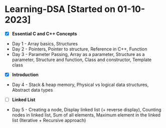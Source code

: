 # Learning-DSA [Started on 01-10-2023]
- [X] **Essential C and C++ Concepts**
- Day 1 - Array basics, Structures
- Day 2 - Pointers, Pointer to structure, Reference in C++, Function
- Day 3 - Parameter Passing, Array as a parameter, Structure as a parameter, Structure and function, Class and constructor, Template class
- [X] **Introduction**
- Day 4 - Stack & heap memory, Physical vs logical data structures, Abstract data types
- [ ] **Linked List**
- Day 5 - Creating a node, Display linked list (+ reverse display), Counting nodes in linked list, Sum of all elements, Maximum element in the linked list (Iterative + Recursive approach)
